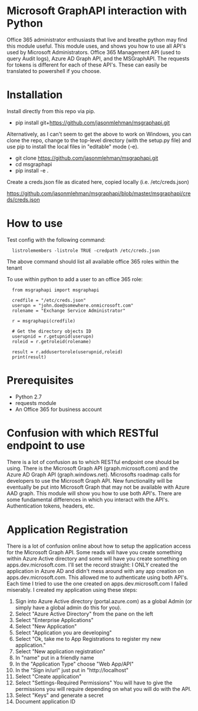 # Microsoft GraphAPI interaction with Python

Office 365 administrator enthusiasts that live and breathe python may find this module useful.  This module uses, and shows you how to use all API's used by Microsoft Administrators.  Office 365 Management API (used to query Audit logs), Azure AD Graph API, and the MSGraphAPI.  The requests for tokens is different for each of these API's.  These can easily be translated to powershell if you choose.

# Installation

Install directly from this repo via pip.

* pip install git+https://github.com/jasonmlehman/msgraphapi.git

Alternatively, as I can't seem to get the above to work on Windows, you can clone the repo, change to the top-level directory (with the setup.py file) and use pip to install the local files in "editable" mode (-e).

* git clone https://github.com/jasonmlehman/msgraphapi.git
* cd msgraphapi
* pip install -e .

Create a creds.json file as dicated here, copied locally (i.e. /etc/creds.json)

https://github.com/jasonmlehman/msgraphapi/blob/master/msgraphapi/creds/creds.json

# How to use

Test config with the following command:

      listrolemembers -listrole TRUE -credpath /etc/creds.json

The above command should list all available office 365 roles within the tenant

To use within python to add a user to an office 365 role:

      from msgraphapi import msgraphapi

      credfile = "/etc/creds.json"
      userupn = "john.doe@somewhere.onmicrosoft.com"
      rolename = "Exchange Service Administrator"

      r = msgraphapi(credfile)

      # Get the directory objects ID
      userupnid = r.getupnid(userupn)
      roleid = r.getroleid(rolename)

      result = r.addusertorole(userupnid,roleid)
      print(result)

# Prerequisites

* Python 2.7
* requests module
* An Office 365 for business account

# Confusion with which RESTful endpoint to use

There is a lot of confusion as to which RESTful endpoint one should be using.  There is the Microsoft Graph API (graph.microsoft.com) and the Azure AD Graph API (graph.windows.net).  Microsofts roadmap calls for developers to use the Microsoft Graph API.  New functionality will be eventually be put into Microsoft Graph that may not be available with Azure AAD graph.  This module will show you how to use both API's.  There are some fundamental differences in which you interact with the API's.  Authentication tokens, headers, etc.

# Application Registration

There is a lot of confusion online about how to setup the application access for the Microsoft Graph API.  Some reads will have you create something within Azure Active directory and some will have you create something on apps.dev.microsoft.com.  I'll set the record straight: I ONLY created the application in Azure AD and didn't mess around with any app creation on apps.dev.microsoft.com.  This allowed me to authenticate using both API's.  Each time I tried to use the one created on apps.dev.microsoft.com I failed miserably.  I created my application using these steps:
  
  1)  Sign into Azure Active directory (portal.azure.com) as a global Admin (or simply have a global admin do this for you).
  2)  Select "Azure Active Directory" from the pane on the left
  3)  Select "Enterprise Applications"
  4)  Select "New Application"
  5)  Select "Application you are developing"
  6)  Select "Ok, take me to App Registrations to register my new application."
  7)  Select "New application registration"
  8)  In "name" put in a friendly name 
  9)  In the "Application Type" choose "Web App/API"
  10) In the "Sign in/url" just put in "http://localhost"
  11) Select "Create application"
  12) Select "Settings-Required Permissions"  You will have to give the permissions you will require depending on what you will do with       the API.  
  13) Select "Keys" and generate a secret
  14) Document application ID

